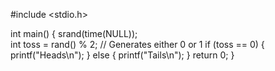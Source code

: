 #include <stdio.h> 
 
int main() { 
    srand(time(NULL));  
    int toss = rand() % 2; // Generates either 0 or 1 
    if (toss == 0) { 
        printf("Heads\n"); 
    } else { 
        printf("Tails\n"); 
    } 
    return 0; 
} 
